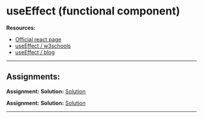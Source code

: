 # useEffect (functional component)

**Resources:** 

- [Official react page](https://reactjs.org/docs/hooks-effect.html)
- [useEffect / w3schools](https://www.w3schools.com/react/react_useeffect.asp)
- [useEffect / blog](https://dmitripavlutin.com/react-useeffect-explanation/)

---

## Assignments:

**Assignment:** []()
**Solution:** [Solution]()

**Assignment:** []()
**Solution:** [Solution]()

---

